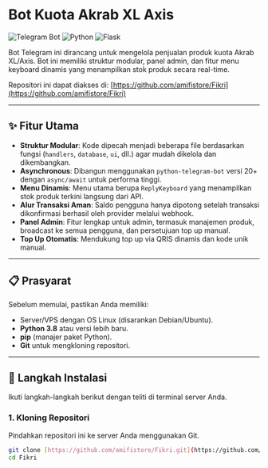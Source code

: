 # Bot Kuota Akrab XL Axis

![Telegram Bot](https://img.shields.io/badge/Telegram-Bot-blue?style=for-the-badge&logo=telegram)
![Python](https://img.shields.io/badge/Python-3.8+-yellow?style=for-the-badge&logo=python)
![Flask](https://img.shields.io/badge/Flask-Webhooks-grey?style=for-the-badge&logo=flask)

Bot Telegram ini dirancang untuk mengelola penjualan produk kuota Akrab XL/Axis. Bot ini memiliki struktur modular, panel admin, dan fitur menu keyboard dinamis yang menampilkan stok produk secara real-time.

Repositori ini dapat diakses di: [https://github.com/amifistore/Fikri](https://github.com/amifistore/Fikri)

---
## ✨ Fitur Utama

- **Struktur Modular**: Kode dipecah menjadi beberapa file berdasarkan fungsi (`handlers`, `database`, `ui`, dll.) agar mudah dikelola dan dikembangkan.
- **Asynchronous**: Dibangun menggunakan `python-telegram-bot` versi 20+ dengan `async/await` untuk performa tinggi.
- **Menu Dinamis**: Menu utama berupa `ReplyKeyboard` yang menampilkan stok produk terkini langsung dari API.
- **Alur Transaksi Aman**: Saldo pengguna hanya dipotong setelah transaksi dikonfirmasi berhasil oleh provider melalui webhook.
- **Panel Admin**: Fitur lengkap untuk admin, termasuk manajemen produk, broadcast ke semua pengguna, dan persetujuan top up manual.
- **Top Up Otomatis**: Mendukung top up via QRIS dinamis dan kode unik manual.

---
## 📋 Prasyarat

Sebelum memulai, pastikan Anda memiliki:
- Server/VPS dengan OS Linux (disarankan Debian/Ubuntu).
- **Python 3.8** atau versi lebih baru.
- **pip** (manajer paket Python).
- **Git** untuk mengkloning repositori.

---
## 🚀 Langkah Instalasi

Ikuti langkah-langkah berikut dengan teliti di terminal server Anda.

### 1. Kloning Repositori
Pindahkan repositori ini ke server Anda menggunakan Git.
```bash
git clone [https://github.com/amifistore/Fikri.git](https://github.com/amifistore/Fikri.git)
cd Fikri
